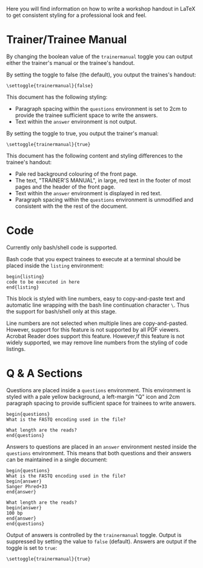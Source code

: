 Here you will find information on how to write a workshop handout in LaTeX to
get consistent styling for a professional look and feel.

Trainer/Trainee Manual
======================
By changing the boolean value of the ```trainermanual``` toggle you can output
either the trainer's manual or the trainee's handout.

By setting the toggle to false (the default), you output the traines's handout:

    \settoggle{trainermanual}{false}

This document has the following styling:
* Paragraph spacing within the ```questions``` environment is set to 2cm to
  provide the trainee sufficient space to write the answers.
* Text within the ```answer``` environment is not output. 

By setting the toggle to true, you output the trainer's manual:

    \settoggle{trainermanual}{true}

This document has the following content and styling differences to the
trainee's handout:
* Pale red background colouring of the front page.
* The text, "TRAINER'S MANUAL", in large, red text in the footer of most pages
  and the header of the front page.
* Text within the ```answer``` environment is displayed in red text.
* Paragraph spacing within the ```questions``` environment is unmodified and 
  consistent with the the rest of the document.

Code
====
Currently only bash/shell code is supported.

Bash code that you expect trainees to execute at a terminal should be placed
inside the ```listing``` environment:

    begin{listing}
    code to be executed in here
    end{listing}

This block is styled with line numbers, easy to copy-and-paste text and
automatic line wrapping with the bash line continuation character ```\```. Thus
the support for bash/shell only at this stage.

Line numbers are not selected when multiple lines are copy-and-pasted. However,
support for this feature is not supported by all PDF viewers. Acrobat Reader
does support this feature. However,if this feature is not widely supported, we
may remove line numbers from the styling of code listings.

Q & A Sections
==============
Questions are placed inside a ```questions``` environment. This environment is
styled with a pale yellow background, a left-margin "Q" icon and 2cm paragraph
spacing to provide sufficient space for trainees to write answers.

    begin{questions}
    What is the FASTQ encoding used in the file?
    
    What length are the reads?
    end{questions}

Answers to questions are placed in an ```answer``` environment nested inside
the ```questions``` environment. This means that
both questions and their answers can be maintained in a single document:

    begin{questions}
    What is the FASTQ encoding used in the file?
    begin{answer}
    Sanger Phred+33
    end{answer}
    
    What length are the reads?
    begin{answer}
    100 bp
    end{answer}
    end{questions}

Output
of answers is controlled by the ```trainermanual``` toggle. Output is suppressed
by setting the value to ```false``` (default). Answers are output if the toggle is
set to ```true```:

    \settoggle{trainermanual}{true}
    
    

